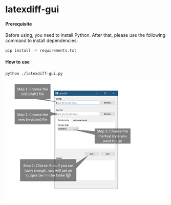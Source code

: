 # latexdiff-gui

#### Prerequisite

Before using, you need to install Python. After that, please use the following command to install dependencies:

```shell
pip install -r requirements.txt
```

#### How to use

```shell
python ./latexdiff-gui.py
```

![](https://raw.githubusercontent.com/raysworld/latexdiff-gui/master/figs/how-to-use.png)